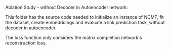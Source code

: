 Ablation Study - without Decoder in Autoencoder network:

This folder has the source code needed to initialize an instance of NCMF, fit the dataset, create embedddings and evaluate a link prediction task, without decoder in autoencoder.

The loss function only considers the matrix completion network's reconstruction loss.
